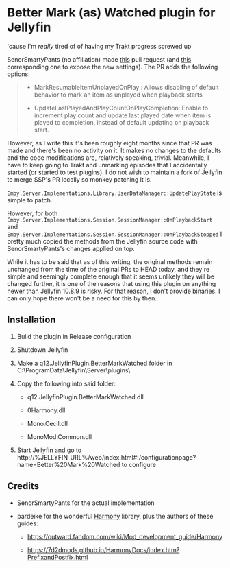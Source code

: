 # Better Mark (as) Watched plugin for Jellyfin

'cause I'm *really* tired of of having my Trakt progress screwed up

SenorSmartyPants (no affiliation) made [this](https://github.com/jellyfin/jellyfin/pull/8275) pull request (and [this](https://github.com/jellyfin/jellyfin-web/pull/3805) corresponding one to expose the new settings). The PR adds the following options:

> * MarkResumableItemUnplayedOnPlay : Allows disabling of default behavior to mark an item as unplayed when playback starts
>
> * UpdateLastPlayedAndPlayCountOnPlayCompletion: Enable to increment play count and update last played date when item is played to completion, instead of default updating on playback start.

However, as I write this it's been roughly eight months since that PR was made and there's been no activity on it. It makes no changes to the defaults and the code modifications are, relatively speaking, trivial. Meanwhile, I have to keep going to Trakt and unmarking episodes that I accidentally started (or started to test plugins).
I do not wish to maintain a fork of Jellyfin to merge SSP's PR locally so monkey patching it is.

`Emby.Server.Implementations.Library.UserDataManager::UpdatePlayState` is simple to patch.

However, for both `Emby.Server.Implementations.Session.SessionManager::OnPlaybackStart` and `Emby.Server.Implementations.Session.SessionManager::OnPlaybackStopped` I pretty much copied the methods from the Jellyfin source code with SenorSmartyPants's changes applied on top.

While it has to be said that as of this writing, the original methods remain unchanged from the time of the original PRs to HEAD today, and they're simple and seemingly complete enough that it seems unlikely they will be changed further, it is one of the reasons that using this plugin on anything newer than Jellyfin 10.8.9 is risky. For that reason, I don't provide binaries. I can only hope there won't be a need for this by then.

## Installation

1. Build the plugin in Release configuration

2. Shutdown Jellyfin

3. Make a q12.JellyfinPlugin.BetterMarkWatched folder in C:\ProgramData\Jellyfin\Server\plugins\

4. Copy the following into said folder:

    * q12.JellyfinPlugin.BetterMarkWatched.dll

    * 0Harmony.dll

    * Mono.Cecil.dll

    * MonoMod.Common.dll

5. Start Jellyfin and go to http://%JELLYFIN_URL%/web/index.html#!/configurationpage?name=Better%20Mark%20Watched to configure

## Credits

* SenorSmartyPants for the actual implementation

* pardeike for the wonderful [Harmony](https://harmony.pardeike.net) library, plus the authors of these guides:

    * https://outward.fandom.com/wiki/Mod_development_guide/Harmony

    * https://7d2dmods.github.io/HarmonyDocs/index.htm?PrefixandPostfix.html
